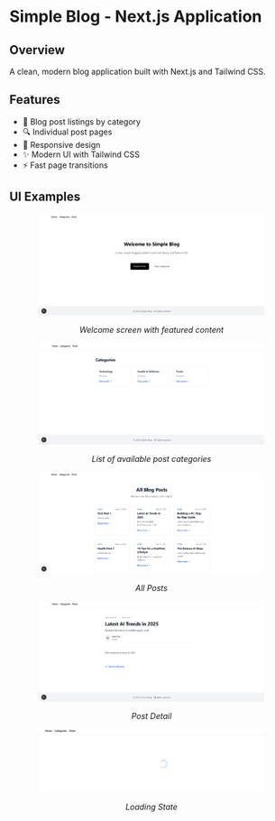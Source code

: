 # Simple Blog - Next.js Application

## Overview

A clean, modern blog application built with Next.js and Tailwind CSS.

## Features

- 📝 Blog post listings by category  
- 🔍 Individual post pages  
- 🎨 Responsive design  
- ✨ Modern UI with Tailwind CSS  
- ⚡ Fast page transitions  

## UI Examples

<div align="center">
  <img src="screenshots/home.png" alt="Home Page" width="400"/>
  <p><em>Welcome screen with featured content</em></p>
</div>

<div align="center">
  <img src="screenshots/categories.png" alt="Categories Page" width="400"/>
  <p><em>List of available post categories</em></p>
</div>

<div align="center">
  <img src="screenshots/posts.png"  width="400"/>
  <p><em>All Posts</em></p>
</div>

<div align="center">
  <img src="screenshots/post.png" width="400"/>
  <p><em>Post Detail</em></p>
</div>

<div align="center">
  <img src="screenshots/loading.png" alt="Travel Posts" width="400"/>
  <p><em>Loading State</em></p>
</div>

